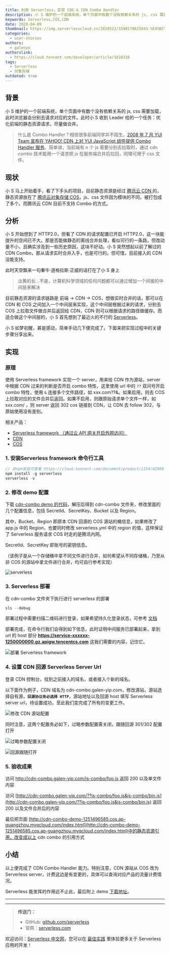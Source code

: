 ```yaml
---
title: 利用 Serverless，实现 COS & CDN Combo Handler
description: 小 S 维护的一个前端系统，单个页面中有数个没有依赖关系的 js, css 需要加载，此时浏览器会分别去请求对应的文件。此时小 S 收到 Leader 给的一个任务：优化前端的静态资源请求，尽量做合并。
keywords: Serverless,COS,CDN
date: 2020-04-09
thumbnail: https://img.serverlesscloud.cn/2020522/1590170625843-%E4%BC%81%E4%B8%9A%E5%BE%AE%E4%BF%A1%E6%88%AA%E5%9B%BE_15901706165494.png
categories:
  - user-stories
authors:
  - galenye
authorslink:
  - https://cloud.tencent.com/developer/article/1610316
tags:
  - Serverless
  - 对象存储
outdated: true
---
```


## 背景

小 S 维护的一个前端系统，单个页面中有数个没有依赖关系的 js, css 需要加载，此时浏览器会分别去请求对应的文件。此时小 S 收到 Leader 给的一个任务：优化前端的静态资源请求，尽量做合并。

> 什么是 Combo Handler？相信很多前端同学并不陌生。[2008 年 7 月 YUI Team 宣布在 YAHOO! CDN 上对 YUI JavaScript 组件提供 Combo Handler 服务](https://yuiblog.com/blog/2008/07/16/combohandler/)。简单讲，当前端有 n 个 js 需要分别去拉取时，通过 cdn combo 技术能用一个请求把 js 在服务端合并后拉回，同理可用于 css 文件。

## 现状

小 S 马上开始着手，看了下手头的项目，目前静态资源是经过 [腾讯云 CDN ](https://cloud.tencent.com/document/product/228?from=10680)的，静态资源放在了 [腾讯云对象存储 COS](https://cloud.tencent.com/document/product/436?from=10680)，js、css 文件因为模块的不同，被打包成了多个。而腾讯云 CDN 目前不支持 Combo 的方式。

## 分析

小 S 开始想到了 HTTP2.0，但看了 CDN 的请求配置已开启 HTTP2.0，这一块能提升的空间已不大。那是否能做静态的离线合并处理，看似可行的一条路，但改动量不小，且确实涉及到一些历史原因，这块不好动。小 S 突然想起以前了解过的 CDN Combo，那从请求实时合并入手，也是可行的。但可惜，目前接入的 CDN 没能支持。

此时天空飘来一句秦牛·道格拉斯·正威的话打在了小 S 身上

> 淡黄的长...不是，计算机科学领域的任何问题都可以通过增加一个间接的中间层来解决

目前静态资源的请求链路是 前端 → CDN → COS，想做实时合并的话，那可以在 CDN 和 COS 之间加入一个中间层来实现，这个中间层根据过来的请求，分别去 COS 上拉取文件做合并后返回给 CDN，CDN 则可以根据请求的路径做缓存。而适合做这个中间层的，小 S 首先想到了最近火的不行的 [Serverless](https://cloud.tencent.com/document/product/1154/38787?from=10680)。

小 S 如梦初醒，甚是感动，简单手动几下便完成了。下面来把实现过程中的关键步骤分享出来。

## 实现

### 原理

使用 Serverless framework 实现一个 server，用来给 CDN 作为源站，server 中根据 CDN 过来的判断是否开启 combo 特性，这里使用 url 中的 `??` 双问号开启 combo 特性，使用 `&` 连接多个文件路径，如 xxx.com??<pathA>&<pathB>。如果启用，则去 COS 上拉取对应的文件合并后返回。如果不启用，则跟原始请求单个文件一样，如 xxx.com/<pathA> ，则 server 返回 302 cos 链接到 CDN，让 CDN 去 follow 302，与原始使用没有差别。

相关产品：

- [Serverless framework （通过云 API 网关开启外网访问）](https://cloud.tencent.com/document/product/1154/38787?from=10680)
- [CDN](https://cloud.tencent.com/document/product/228?from=10680)
- [COS](https://cloud.tencent.com/document/product/436?from=10680)

### 1. 安装Serverless framework 命令行工具

```javascript
// 非npm安装可查看 https://cloud.tencent.com/document/product/1154/42990
npm install -g serverless
serverless -v
```

### 2. 修改 demo 配置

下载 [cdn-combo demo 的代码](https://galenye-1251496585.cos.ap-guangzhou.myqcloud.com/cdn-combo.zip)，解压后得到 cdn-combo 文件夹，修改里面的几个配置信息，包括 SecretId、SecretKey、Bucket 以及 Region。

其中，Bucket、Region 即原本 CDN 回源的 COS 源站的桶信息，如果修改了 app.js 中的 Region，也要同时修改 serverless.yml 中的 region 的值，这样保证了 Serverless 服务请求 COS 时走的是腾讯内网。

SecretId、SecretKey 即账号的密钥信息。

（该例子是从一个存储桶中拿不同文件进行合并，如何希望从不同存储桶，乃至从非 COS 的源站中拿文件进行合并，均可自行参考实现）

![serverless]( https://img.serverlesscloud.cn/2020522/1590170199841-%E4%BC%81%E4%B8%9A%E5%BE%AE%E4%BF%A1%E6%88%AA%E5%9B%BE_15901701049856.png )

### 3. Serverless 部署

在 cdn-combo 文件夹下执行进行 serverless 的部署

```javascript
sls --debug
```

部署过程中需要扫描二维码进行登录，如果希望持久化登录状态，可参考 [文档](https://cloud.tencent.com/document/product/1154/40493?from=10680#.E8.B4.A6.E5.8F.B7.E9.85.8D.E7.BD.AE.EF.BC.88.E5.8F.AF.E9.80.89.EF.BC.89)

部署完成，在命令行我们会得到如下信息，此时证明中间服务已部署起来，拿到 url 的 host 部分 **https://service-xxxxxx-1250000000.gz.apigw.tencentcs.com** 这我们需要的内容，记住它。

![部署 Serverless framework]( https://img.serverlesscloud.cn/2020522/1590170199844-%E4%BC%81%E4%B8%9A%E5%BE%AE%E4%BF%A1%E6%88%AA%E5%9B%BE_15901701049856.png )

### 4. 设置 CDN 回源 Serverless Server Url

登录 CDN 控制台，找到之前接入的域名，或者接入个新的域名。

以下面作为例子，CDN 域名为 cdn-combo.galen-yip.com，修改源站，源站选择自有源，**`回源协议务必选择 HTTP`**，源站地址以及回源 host 填写 Serverless server url，待设置成功，至此我们变完成了所有的变更工作。

![修改 CDN 源站配置]( https://img.serverlesscloud.cn/2020522/1590170199819-%E4%BC%81%E4%B8%9A%E5%BE%AE%E4%BF%A1%E6%88%AA%E5%9B%BE_15901701049856.png )

同时注意，这两个配置务必如下，过略参数配置需关闭，跟随回源 301/302 配置打开

![过略参数配置关闭]( https://img.serverlesscloud.cn/2020522/1590170199805-%E4%BC%81%E4%B8%9A%E5%BE%AE%E4%BF%A1%E6%88%AA%E5%9B%BE_15901701049856.png )

![回源跟随打开]( https://img.serverlesscloud.cn/2020522/1590170199782-%E4%BC%81%E4%B8%9A%E5%BE%AE%E4%BF%A1%E6%88%AA%E5%9B%BE_15901701049856.png )



### 5. 验收成果

访问 [http://cdn-combo.galen-yip.com/js-combo/foo.js ](http://cdn-combo.galen-yip.com/js-combo/foo.js)返回 200 以及单文件内容

访问 [http://cdn-combo.galen-yip.com/??js-combo/foo.js&js-combo/bin.js](http://cdn-combo.galen-yip.com/??js-combo/foo.js&js-combo/bin.js) 返回 200 以及文件合并后的内容

最后把页面 [http://cdn-combo-demo-1251496585.cos.ap-guangzhou.myqcloud.com/index.html](http://cdn-combo-demo-1251496585.cos.ap-guangzhou.myqcloud.com/index.html)中的静态资源引用，改变成以上 cdn combo 的引用方式

## 小结

以上便完成了 CDN Combo Handler 能力。特别注意，CDN 源站从 COS 改为 Serverless server，计费这边是有变更的，具体可以查询对应产品的流量计费情况。

Serverless 能发挥的作用远不止此，最后附上 demo [下载地址](https://galenye-1251496585.cos.ap-guangzhou.myqcloud.com/cdn-combo.zip)。

---
<div id='scf-deploy-iframe-or-md'></div>

---

> **传送门：**
> - GitHub: [github.com/serverless](https://github.com/serverless/serverless/blob/master/README_CN.md)
> - 官网：[serverless.com](https://serverless.com/)

欢迎访问：[Serverless 中文网](https://serverlesscloud.cn/)，您可以在 [最佳实践](https://serverlesscloud.cn/best-practice) 里体验更多关于 Serverless 应用的开发！
